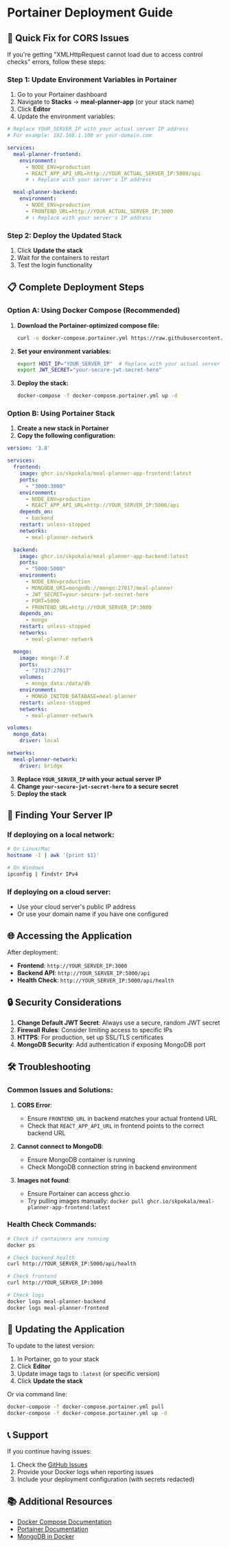 # Portainer Deployment Guide

## 🚀 Quick Fix for CORS Issues

If you're getting "XMLHttpRequest cannot load due to access control checks" errors, follow these steps:

### Step 1: Update Environment Variables in Portainer

1. Go to your Portainer dashboard
2. Navigate to **Stacks** → **meal-planner-app** (or your stack name)
3. Click **Editor**
4. Update the environment variables:

```yaml
# Replace YOUR_SERVER_IP with your actual server IP address
# For example: 192.168.1.100 or your-domain.com

services:
  meal-planner-frontend:
    environment:
      - NODE_ENV=production
      - REACT_APP_API_URL=http://YOUR_ACTUAL_SERVER_IP:5000/api
      # ↑ Replace with your server's IP address

  meal-planner-backend:
    environment:
      - NODE_ENV=production
      - FRONTEND_URL=http://YOUR_ACTUAL_SERVER_IP:3000
      # ↑ Replace with your server's IP address
```

### Step 2: Deploy the Updated Stack

1. Click **Update the stack**
2. Wait for the containers to restart
3. Test the login functionality

## 📋 Complete Deployment Steps

### Option A: Using Docker Compose (Recommended)

1. **Download the Portainer-optimized compose file:**
   ```bash
   curl -o docker-compose.portainer.yml https://raw.githubusercontent.com/skpokala/meal-planner-app/main/docker-compose.portainer.yml
   ```

2. **Set your environment variables:**
   ```bash
   export HOST_IP="YOUR_SERVER_IP"  # Replace with your actual server IP
   export JWT_SECRET="your-secure-jwt-secret-here"
   ```

3. **Deploy the stack:**
   ```bash
   docker-compose -f docker-compose.portainer.yml up -d
   ```

### Option B: Using Portainer Stack

1. **Create a new stack in Portainer**
2. **Copy the following configuration:**

```yaml
version: '3.8'

services:
  frontend:
    image: ghcr.io/skpokala/meal-planner-app-frontend:latest
    ports:
      - "3000:3000"
    environment:
      - NODE_ENV=production
      - REACT_APP_API_URL=http://YOUR_SERVER_IP:5000/api
    depends_on:
      - backend
    restart: unless-stopped
    networks:
      - meal-planner-network

  backend:
    image: ghcr.io/skpokala/meal-planner-app-backend:latest
    ports:
      - "5000:5000"
    environment:
      - NODE_ENV=production
      - MONGODB_URI=mongodb://mongo:27017/meal-planner
      - JWT_SECRET=your-secure-jwt-secret-here
      - PORT=5000
      - FRONTEND_URL=http://YOUR_SERVER_IP:3000
    depends_on:
      - mongo
    restart: unless-stopped
    networks:
      - meal-planner-network

  mongo:
    image: mongo:7.0
    ports:
      - "27017:27017"
    volumes:
      - mongo_data:/data/db
    environment:
      - MONGO_INITDB_DATABASE=meal-planner
    restart: unless-stopped
    networks:
      - meal-planner-network

volumes:
  mongo_data:
    driver: local

networks:
  meal-planner-network:
    driver: bridge
```

3. **Replace `YOUR_SERVER_IP` with your actual server IP**
4. **Change `your-secure-jwt-secret-here` to a secure secret**
5. **Deploy the stack**

## 🔧 Finding Your Server IP

### If deploying on a local network:
```bash
# On Linux/Mac
hostname -I | awk '{print $1}'

# On Windows
ipconfig | findstr IPv4
```

### If deploying on a cloud server:
- Use your cloud server's public IP address
- Or use your domain name if you have one configured

## 🌐 Accessing the Application

After deployment:
- **Frontend**: `http://YOUR_SERVER_IP:3000`
- **Backend API**: `http://YOUR_SERVER_IP:5000/api`
- **Health Check**: `http://YOUR_SERVER_IP:5000/api/health`

## 🔒 Security Considerations

1. **Change Default JWT Secret**: Always use a secure, random JWT secret
2. **Firewall Rules**: Consider limiting access to specific IPs
3. **HTTPS**: For production, set up SSL/TLS certificates
4. **MongoDB Security**: Add authentication if exposing MongoDB port

## 🛠️ Troubleshooting

### Common Issues and Solutions:

1. **CORS Error**: 
   - Ensure `FRONTEND_URL` in backend matches your actual frontend URL
   - Check that `REACT_APP_API_URL` in frontend points to the correct backend URL

2. **Cannot connect to MongoDB**:
   - Ensure MongoDB container is running
   - Check MongoDB connection string in backend environment

3. **Images not found**:
   - Ensure Portainer can access ghcr.io
   - Try pulling images manually: `docker pull ghcr.io/skpokala/meal-planner-app-frontend:latest`

### Health Check Commands:

```bash
# Check if containers are running
docker ps

# Check backend health
curl http://YOUR_SERVER_IP:5000/api/health

# Check frontend
curl http://YOUR_SERVER_IP:3000

# Check logs
docker logs meal-planner-backend
docker logs meal-planner-frontend
```

## 🔄 Updating the Application

To update to the latest version:

1. In Portainer, go to your stack
2. Click **Editor**
3. Update image tags to `:latest` (or specific version)
4. Click **Update the stack**

Or via command line:
```bash
docker-compose -f docker-compose.portainer.yml pull
docker-compose -f docker-compose.portainer.yml up -d
```

## 📞 Support

If you continue having issues:
1. Check the [GitHub Issues](https://github.com/skpokala/meal-planner-app/issues)
2. Provide your Docker logs when reporting issues
3. Include your deployment configuration (with secrets redacted)

## 📚 Additional Resources

- [Docker Compose Documentation](https://docs.docker.com/compose/)
- [Portainer Documentation](https://documentation.portainer.io/)
- [MongoDB in Docker](https://hub.docker.com/_/mongo) 